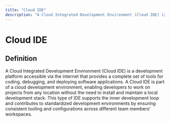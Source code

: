 ```yaml
---
title: "Cloud IDE"
description: "A Cloud Integrated Development Environment (Cloud IDE) is a development platform accessible via the internet that provides a complete set of tools for coding, debugging, and deploying software applications. A Cloud IDE is part of a cloud development environment, enabling developers to work on projects from any location without the need to install and maintain a local development stack. This type of IDE supports the inner development loop and contributes to standardized development environments by ensuring consistent tooling and configurations across different team members' workspaces."
---
```


# Cloud IDE

## Definition

A Cloud Integrated Development Environment (Cloud IDE) is a development platform accessible via the internet that provides a complete set of tools for coding, debugging, and deploying software applications. A Cloud IDE is part of a cloud development environment, enabling developers to work on projects from any location without the need to install and maintain a local development stack. This type of IDE supports the inner development loop and contributes to standardized development environments by ensuring consistent tooling and configurations across different team members' workspaces.

